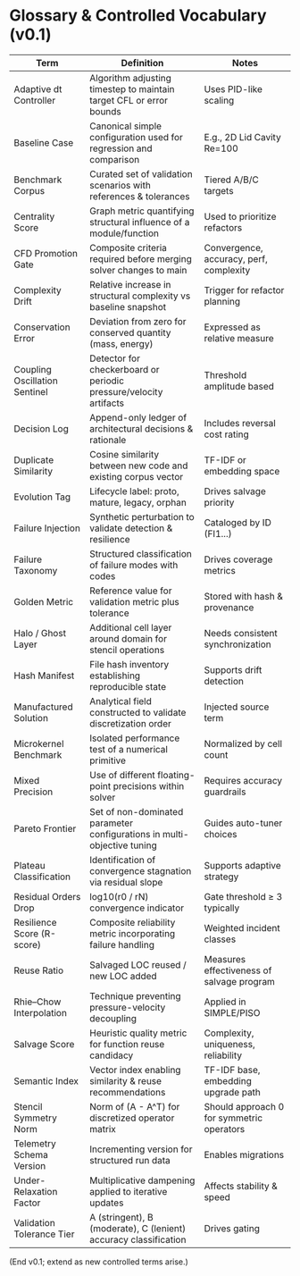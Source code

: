 # Glossary & Controlled Vocabulary (v0.1)

Term | Definition | Notes
---- | ---------- | -----
Adaptive dt Controller | Algorithm adjusting timestep to maintain target CFL or error bounds | Uses PID-like scaling
Baseline Case | Canonical simple configuration used for regression and comparison | E.g., 2D Lid Cavity Re=100
Benchmark Corpus | Curated set of validation scenarios with references & tolerances | Tiered A/B/C targets
Centrality Score | Graph metric quantifying structural influence of a module/function | Used to prioritize refactors
CFD Promotion Gate | Composite criteria required before merging solver changes to main | Convergence, accuracy, perf, complexity
Complexity Drift | Relative increase in structural complexity vs baseline snapshot | Trigger for refactor planning
Conservation Error | Deviation from zero for conserved quantity (mass, energy) | Expressed as relative measure
Coupling Oscillation Sentinel | Detector for checkerboard or periodic pressure/velocity artifacts | Threshold amplitude based
Decision Log | Append-only ledger of architectural decisions & rationale | Includes reversal cost rating
Duplicate Similarity | Cosine similarity between new code and existing corpus vector | TF-IDF or embedding space
Evolution Tag | Lifecycle label: proto, mature, legacy, orphan | Drives salvage priority
Failure Injection | Synthetic perturbation to validate detection & resilience | Cataloged by ID (FI1...)
Failure Taxonomy | Structured classification of failure modes with codes | Drives coverage metrics
Golden Metric | Reference value for validation metric plus tolerance | Stored with hash & provenance
Halo / Ghost Layer | Additional cell layer around domain for stencil operations | Needs consistent synchronization
Hash Manifest | File hash inventory establishing reproducible state | Supports drift detection
Manufactured Solution | Analytical field constructed to validate discretization order | Injected source term
Microkernel Benchmark | Isolated performance test of a numerical primitive | Normalized by cell count
Mixed Precision | Use of different floating-point precisions within solver | Requires accuracy guardrails
Pareto Frontier | Set of non-dominated parameter configurations in multi-objective tuning | Guides auto-tuner choices
Plateau Classification | Identification of convergence stagnation via residual slope | Supports adaptive strategy
Residual Orders Drop | log10(r0 / rN) convergence indicator | Gate threshold ≥ 3 typically
Resilience Score (R-score) | Composite reliability metric incorporating failure handling | Weighted incident classes
Reuse Ratio | Salvaged LOC reused / new LOC added | Measures effectiveness of salvage program
Rhie–Chow Interpolation | Technique preventing pressure-velocity decoupling | Applied in SIMPLE/PISO
Salvage Score | Heuristic quality metric for function reuse candidacy | Complexity, uniqueness, reliability
Semantic Index | Vector index enabling similarity & reuse recommendations | TF-IDF base, embedding upgrade path
Stencil Symmetry Norm | Norm of (A - A^T) for discretized operator matrix | Should approach 0 for symmetric operators
Telemetry Schema Version | Incrementing version for structured run data | Enables migrations
Under-Relaxation Factor | Multiplicative dampening applied to iterative updates | Affects stability & speed
Validation Tolerance Tier | A (stringent), B (moderate), C (lenient) accuracy classification | Drives gating

(End v0.1; extend as new controlled terms arise.)
